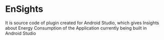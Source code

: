 # EnSights
It is source code of plugin created for Android Studio, which gives Insights about Energy Consumption of the Application
currently being built in Android Studio
